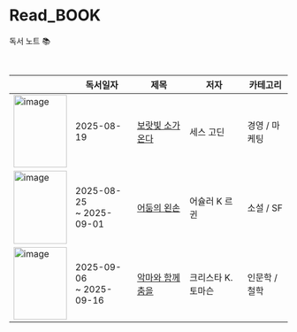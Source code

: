 # Read_BOOK
독서 노트 📚

<br>

|  | 독서일자 | 제목 | 저자 | 카테고리 |
|--|--------|------|---------|----------|
| <img width="95.5" height="131.5" alt="image" src="https://github.com/user-attachments/assets/2798e7b1-7647-423b-a216-891683b3d372" /> | 2025-08-19 | [보랏빛 소가 온다](Business/보랏빛_소가_온다.md) | 세스 고딘 | 경영 / 마케팅 |
| <img width="95.5" height="131.5" alt="image" src="https://contents.kyobobook.co.kr/sih/fit-in/400x0/pdt/9788952771827.jpg" /> | 2025-08-25 <br/> ~ 2025-09-01 | [어둠의 왼손](Fiction/SF/어둠의_왼손.md) | 어슐러 K 르 귄 | 소설 / SF |
| <img width="95.5" height="131.5" alt="image" src="https://image.millie.co.kr/service/cover/180070548/278d8d06fe994224b83eb15c5e477395.jpg?w=184&q=80" /> | 2025-09-06 <br/> ~ 2025-09-16 | [악마와 함께 춤을](Humanities/악마와_함께_춤을.md) | 크리스타 K. 토마슨 | 인문학 / 철학 |
